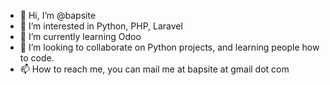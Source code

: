 - 👋 Hi, I’m @bapsite
- 👀 I’m interested in Python, PHP, Laravel
- 🌱 I’m currently learning Odoo
- 💞️ I’m looking to collaborate on Python projects, and learning people how to code.
- 📫 How to reach me, you can mail me at bapsite at gmail dot com

<!---
bapsite/bapsite is a ✨ special ✨ repository because its `README.md` (this file) appears on your GitHub profile.
You can click the Preview link to take a look at your changes.
--->

